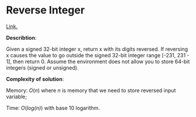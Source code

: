 # Reverse Integer
[Link.](https://leetcode.com/problems/reverse-integer/description/)

**Describtion**:

Given a signed 32-bit integer x, return x with its digits reversed. If reversing x causes the value to go outside the signed 32-bit integer range [-231, 231 - 1], then return 0.
Assume the environment does not allow you to store 64-bit integers (signed or unsigned).

**Complexity of solution**:

Memory: *O*(*n*) where *n* is memory that we need to store reversed input variable;

Time: *O*(*log(n)*) with base 10 logarithm. 